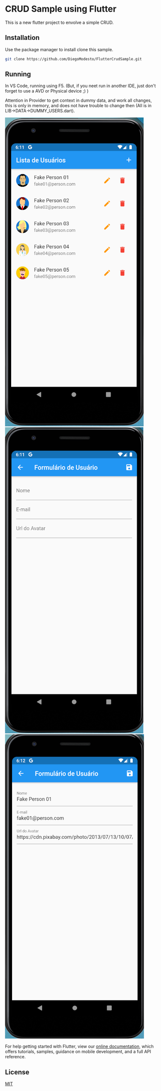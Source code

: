 # CRUD Sample using Flutter

This is a new flutter project to envolve a simple CRUD.

## Installation

Use the package manager to install clone this sample.

```bash
git clone https://github.com/DiegoModesto/FlutterCrudSample.git
```

## Running
In VS Code, running using F5. (But, if you neet run in another IDE, just don't forget to use a AVD or Physical device ;) )

Attention in Provider to get context in dummy data, and work all changes, this is only in memory, and does not have trouble to change then (All is in LIB->DATA->DUMMY_USERS.dart).

![List of Users](https://github.com/DiegoModesto/FlutterCrudSample/blob/master/screenshot/crudsample01.PNG)
![Adding new User](https://github.com/DiegoModesto/FlutterCrudSample/blob/master/screenshot/crudsample02.PNG)
![Editing an User](https://github.com/DiegoModesto/FlutterCrudSample/blob/master/screenshot/crudsample03.PNG)


For help getting started with Flutter, view our
[online documentation](https://flutter.dev/docs), which offers tutorials,
samples, guidance on mobile development, and a full API reference.

## License
[MIT](https://choosealicense.com/licenses/mit/)
